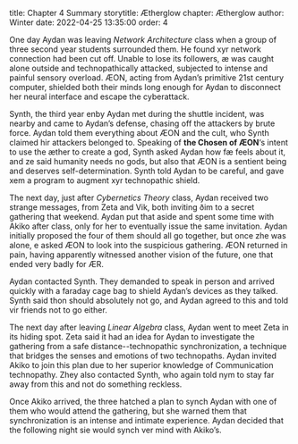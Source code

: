title: Chapter 4 Summary
storytitle: Ætherglow
chapter: Ætherglow
author: Winter
date: 2022-04-25 13:35:00
order: 4

One day Aydan was leaving *Network Architecture* class when a group of three second year students surrounded them. He found xyr network connection had been cut off. Unable to lose its followers, æ was caught alone outside and technopathically attacked, subjected to intense and painful sensory overload. ÆON, acting from Aydan’s primitive 21st century computer, shielded both their minds long enough for Aydan to disconnect her neural interface and escape the cyberattack.

Synth, the third year enby Aydan met during the shuttle incident, was nearby and came to Aydan’s defense, chasing off the attackers by brute force. Aydan told them everything about ÆON and the cult, who Synth claimed hir attackers belonged to. Speaking of **the Chosen of ÆON**‘s intent to use the æther to create a god, Synth asked Aydan how fæ feels about it, and ze said humanity needs no gods, but also that ÆON is a sentient being and deserves self-determination. Synth told Aydan to be careful, and gave xem a program to augment xyr technopathic shield.

The next day, just after *Cybernetics Theory* class, Aydan received two strange messages, from Zeta and Vik, both inviting ðim to a secret gathering that weekend. Aydan put that aside and spent some time with Akiko after class, only for her to eventually issue the same invitation. Aydan initially proposed the four of them should all go together, but once zhe was alone, e asked ÆON to look into the suspicious gathering. ÆON returned in pain, having apparently witnessed another vision of the future, one that ended very badly for ÆR.

Aydan contacted Synth. They demanded to speak in person and arrived quickly with a faraday cage bag to shield Aydan’s devices as they talked. Synth said thon should absolutely not go, and Aydan agreed to this and told vir friends not to go either.

The next day after leaving *Linear Algebra* class, Aydan went to meet Zeta in its hiding spot. Zeta said it had an idea for Aydan to investigate the gathering from a safe distance--technopathic synchronization, a technique that bridges the senses and emotions of two technopaths. Aydan invited Akiko to join this plan due to her superior knowledge of Communication technopathy. Zhey also contacted Synth, who again told nym to stay far away from this and not do something reckless.

Once Akiko arrived, the three hatched a plan to synch Aydan with one of them who would attend the gathering, but she warned them that synchronization is an intense and intimate experience. Aydan decided that the following night sie would synch ver mind with Akiko’s.

